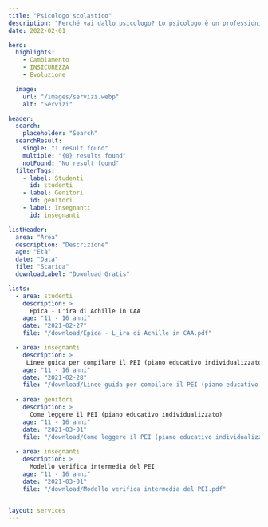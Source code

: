 ```yaml
---
title: "Psicologo scolastico"
description: "Perché vai dallo psicologo? Lo psicologo è un professionista del benessere psicofisico, qualificato nel fornire supporto in presenza o a distanza."
date: 2022-02-01

hero:
  highlights:
    - Cambiamento
    - INSICUREZZA
    - Evoluzione

  image:
    url: "/images/servizi.webp"
    alt: "Servizi"

header:
  search:
    placeholder: "Search"
  searchResult:
    single: "1 result found"
    multiple: "{0} results found"
    notFound: "No result found"
  filterTags:
    - label: Studenti
      id: studenti
    - label: Genitori
      id: genitori
    - label: Insegnanti
      id: insegnanti

listHeader:
  area: "Area"
  description: "Descrizione"
  age: "Età"
  date: "Data"
  file: "Scarica"
  downloadLabel: "Download Gratis"

lists:
  - area: studenti
    description: >
      Epica - L'ira di Achille in CAA
    age: "11 - 16 anni"
    date: "2021-02-27"
    file: "/download/Epica - L_ira di Achille in CAA.pdf"

  - area: insegnanti
    description: >
     Linee guida per compilare il PEI (piano educativo individualizzato)
    age: "11 - 16 anni"
    date: "2021-02-28"
    file: "/download/Linee guida per compilare il PEI (piano educativo individualizzato).pdf"
  
  - area: genitori
    description: >
      Come leggere il PEI (piano educativo individualizzato)
    age: "11 - 16 anni"
    date: "2021-03-01"
    file: "/download/Come leggere il PEI (piano educativo individualizzato).pdf"
  
  - area: insegnanti
    description: >
      Modello verifica intermedia del PEI
    age: "11 - 16 anni"
    date: "2021-03-01"
    file: "/download/Modello verifica intermedia del PEI.pdf"
  

layout: services
---
```

